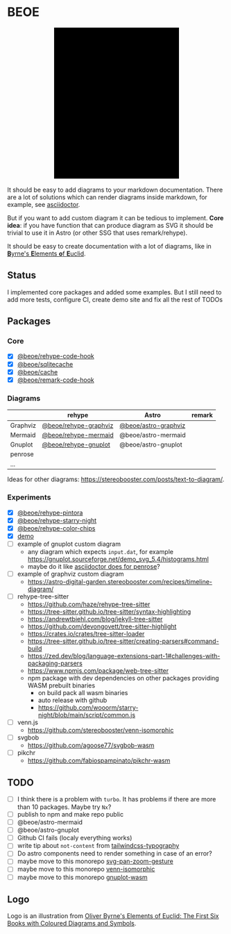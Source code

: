# BEOE

<p align="center">
  <picture>
    <source media="(prefers-color-scheme: dark)" srcset="logo/logo-dark.svg">
    <img alt="" src="logo/logo.svg" width="288" height="348">
  </picture>
</p>

It should be easy to add diagrams to your markdown documentation. There are a lot of solutions which can render diagrams inside markdown, for example, see [asciidoctor](https://docs.asciidoctor.org/diagram-extension/latest/).

But if you want to add custom diagram it can be tedious to implement. **Core idea**: if you have function that can produce diagram as SVG it should be trivial to use it in Astro (or other SSG that uses remark/rehype).

It should be easy to create documentation with a lot of diagrams, like in [**B**yrne's **E**lements **o**f **E**uclid](https://www.c82.net/euclid/).

## Status

I implemented core packages and added some examples. But I still need to add more tests, configure CI, create demo site and fix all the rest of TODOs

## Packages

### Core

- [x] [@beoe/rehype-code-hook](/packages/rehype-code-hook/)
- [x] [@beoe/sqlitecache](/packages/sqlitecache/)
- [x] [@beoe/cache](/packages/cache/)
- [x] [@beoe/remark-code-hook](/packages/remark-code-hook/)

### Diagrams

|          | rehype                                              | Astro                                             | remark |
| -------- | --------------------------------------------------- | ------------------------------------------------- | ------ |
| Graphviz | [@beoe/rehype-graphviz](/packages/rehype-graphviz/) | [@beoe/astro-graphviz](/packages/astro-graphviz/) |        |
| Mermaid  | [@beoe/rehype-mermaid](/packages/rehype-mermaid/)   | @beoe/astro-mermaid                               |        |
| Gnuplot  | [@beoe/rehype-gnuplot](/packages/rehype-gnuplot/)   | @beoe/astro-gnuplot                               |        |
| penrose  |                                                     |                                                   |        |
| ...      |                                                     |                                                   |        |

Ideas for other diagrams: https://stereobooster.com/posts/text-to-diagram/.

### Experiments

- [x] [@beoe/rehype-pintora](/packages/rehype-mermaid/)
- [x] [@beoe/rehype-starry-night](/packages/rehype-starry-night/)
- [x] [@beoe/rehype-color-chips](/packages/rehype-color-chips/)
- [x] [demo](/packages/demo/)
- [ ] example of gnuplot custom diagram
  - any diagram which expects `input.dat`, for example https://gnuplot.sourceforge.net/demo_svg_5.4/histograms.html
  - maybe do it like [asciidoctor does for penrose](https://docs.asciidoctor.org/diagram-extension/latest/diagram_types/penrose/)?
- [ ] example of graphviz custom diagram
  - https://astro-digital-garden.stereobooster.com/recipes/timeline-diagram/
- [ ] rehype-tree-sitter
  - https://github.com/haze/rehype-tree-sitter
  - https://tree-sitter.github.io/tree-sitter/syntax-highlighting
  - https://andrewtbiehl.com/blog/jekyll-tree-sitter
  - https://github.com/devongovett/tree-sitter-highlight
  - https://crates.io/crates/tree-sitter-loader
  - https://tree-sitter.github.io/tree-sitter/creating-parsers#command-build
  - https://zed.dev/blog/language-extensions-part-1#challenges-with-packaging-parsers
  - https://www.npmjs.com/package/web-tree-sitter
  - npm package with dev dependencies on other packages providing WASM prebuilt binaries
    - on build pack all wasm binaries
    - auto release with github
    - https://github.com/wooorm/starry-night/blob/main/script/common.js
- [ ] venn.js
  - https://github.com/stereobooster/venn-isomorphic
- [ ] svgbob
  - https://github.com/agoose77/svgbob-wasm
- [ ] pikchr
  - https://github.com/fabiospampinato/pikchr-wasm

## TODO

- [ ] I think there is a problem with `turbo`. It has problems if there are more than 10 packages. Maybe try `Nx`?
- [ ] publish to npm and make repo public
- [ ] @beoe/astro-mermaid
- [ ] @beoe/astro-gnuplot
- [ ] Github CI fails (localy everything works)
- [ ] write tip about `not-content` from [tailwindcss-typography](https://github.com/tailwindlabs/tailwindcss-typography)
- [ ] Do astro components need to render something in case of an error?
- [ ] maybe move to this monorepo [svg-pan-zoom-gesture](https://github.com/stereobooster/svg-pan-zoom-gesture)
- [ ] maybe move to this monorepo [venn-isomorphic](https://github.com/stereobooster/venn-isomorphic)
- [ ] maybe move to this monorepo [gnuplot-wasm](https://github.com/stereobooster/gnuplot-wasm)

## Logo

Logo is an illustration from [Oliver Byrne's Elements of Euclid: The First Six Books with Coloured Diagrams and Symbols](https://www.c82.net/euclid/).

